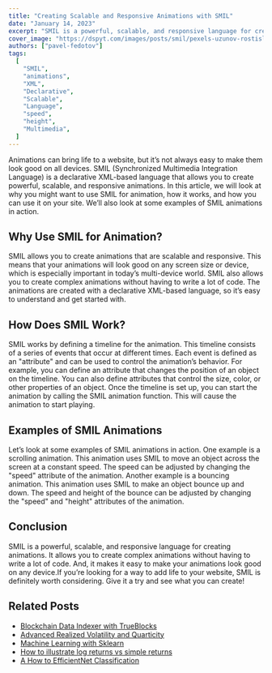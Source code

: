 ```yaml
---
title: "Creating Scalable and Responsive Animations with SMIL"
date: "January 14, 2023"
excerpt: "SMIL is a powerful, scalable, and responsive language for creating animations, making it easy to make your animations look good on any device."
cover_image: "https://dspyt.com/images/posts/smil/pexels-uzunov-rostislav-10458835.webp"
authors: ["pavel-fedotov"]
tags:
  [
    "SMIL",
    "animations",
    "XML",
    "Declarative",
    "Scalable",
    "Language",
    "speed",
    "height",
    "Multimedia",
  ]
---
```


Animations can bring life to a website, but it’s not always easy to make them look good on all
devices. SMIL (Synchronized Multimedia Integration Language) is a declarative XML-based
language that allows you to create powerful, scalable, and responsive animations.
In this article, we will look at why you might want to use SMIL for animation, how it works, and
how you can use it on your site. We’ll also look at some examples of SMIL animations in
action.

## Why Use SMIL for Animation?

SMIL allows you to create animations that are scalable and responsive. This means that
your animations will look good on any screen size or device, which is especially important in
today’s multi-device world.
SMIL also allows you to create complex animations without having to write a lot of code. The
animations are created with a declarative XML-based language, so it’s easy to understand
and get started with.

## How Does SMIL Work?

SMIL works by defining a timeline for the animation. This timeline consists of a series of
events that occur at different times. Each event is defined as an "attribute" and can be used
to control the animation’s behavior.
For example, you can define an attribute that changes the position of an object on the
timeline. You can also define attributes that control the size, color, or other properties of an
object.
Once the timeline is set up, you can start the animation by calling the SMIL animation
function. This will cause the animation to start playing.

## Examples of SMIL Animations

Let’s look at some examples of SMIL animations in action.
One example is a scrolling animation. This animation uses SMIL to move an object across
the screen at a constant speed. The speed can be adjusted by changing the "speed"
attribute of the animation.
Another example is a bouncing animation. This animation uses SMIL to make an object
bounce up and down. The speed and height of the bounce can be adjusted by changing the
"speed" and "height" attributes of the animation.

## Conclusion

SMIL is a powerful, scalable, and responsive language for creating animations. It allows you
to create complex animations without having to write a lot of code. And, it makes it easy to
make your animations look good on any device.If you’re looking for a way to add life to your website, SMIL is definitely worth considering.
Give it a try and see what you can create!

## Related Posts

- [Blockchain Data Indexer with TrueBlocks](https://dspyt.com/blockchain-data-indexer-with-trueblocks)
- [Advanced Realized Volatility and Quarticity](https://dspyt.com/advanced-realized-volatility-and-quarticity)
- [Machine Learning with Sklearn](https://dspyt.com/machine-learning-time-series-temperature-data-modeling)
- [How to illustrate log returns vs simple returns](https://dspyt.com/simple-returns-log-return-and-volatility-simple-introduction)
- [A How to EfficientNet Classification](https://dspyt.com/efficientnet-classification)
